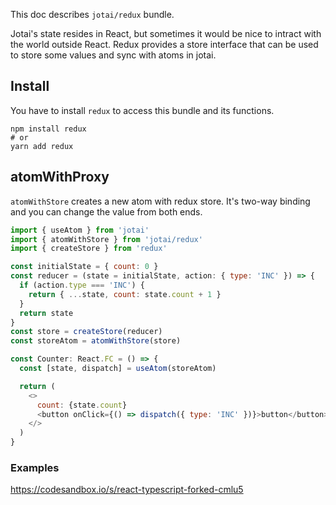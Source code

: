 This doc describes `jotai/redux` bundle.

Jotai's state resides in React, but sometimes it would be nice
to intract with the world outside React.
Redux provides a store interface that can be used to store some values
and sync with atoms in jotai.

## Install

You have to install `redux` to access this bundle and its functions.

```
npm install redux
# or
yarn add redux
```

## atomWithProxy

`atomWithStore` creates a new atom with redux store.
It's two-way binding and you can change the value from both ends.

```js
import { useAtom } from 'jotai'
import { atomWithStore } from 'jotai/redux'
import { createStore } from 'redux'

const initialState = { count: 0 }
const reducer = (state = initialState, action: { type: 'INC' }) => {
  if (action.type === 'INC') {
    return { ...state, count: state.count + 1 }
  }
  return state
}
const store = createStore(reducer)
const storeAtom = atomWithStore(store)

const Counter: React.FC = () => {
  const [state, dispatch] = useAtom(storeAtom)

  return (
    <>
      count: {state.count}
      <button onClick={() => dispatch({ type: 'INC' })}>button</button>
    </>
  )
}
```

### Examples

https://codesandbox.io/s/react-typescript-forked-cmlu5
